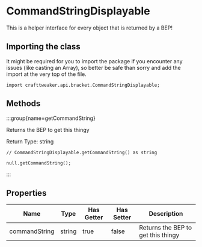 # CommandStringDisplayable

This is a helper interface for every object that is returned by a BEP!

## Importing the class

It might be required for you to import the package if you encounter any issues (like casting an Array), so better be safe than sorry and add the import at the very top of the file.
```zenscript
import crafttweaker.api.bracket.CommandStringDisplayable;
```


## Methods

:::group{name=getCommandString}

Returns the BEP to get this thingy

Return Type: string

```zenscript
// CommandStringDisplayable.getCommandString() as string

null.getCommandString();
```

:::


## Properties

| Name | Type | Has Getter | Has Setter | Description |
|------|------|------------|------------|-------------|
| commandString | string | true | false | Returns the BEP to get this thingy |

